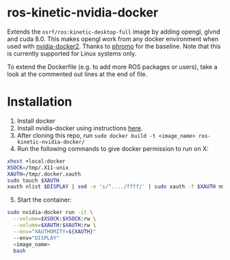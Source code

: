 # ros-kinetic-nvidia-docker
Extends the `osrf/ros:kinetic-desktop-full` image by adding opengl, glvnd and
cuda 8.0. This makes opengl work from any docker environment when used with
[nvidia-docker2](https://github.com/NVIDIA/nvidia-docker). Thanks to
[phromo](https://github.com/phromo/ros-indigo-desktop-full-nvidia) for the
baseline. Note that this is currently supported for Linux systems only.

To extend the Dockerfile (e.g. to add more ROS packages or users), take a
look at the commented out lines at the end of file.

# Installation
1. Install docker
2. Install nvidia-docker using instructions
[here](https://github.com/NVIDIA/nvidia-docker).
3. After cloning this repo, run
`sudo docker build -t <image_name> ros-kinetic-nvidia-docker/`
4. Run the following commands to give docker permission to run on X:
```bash
xhost +local:docker
XSOCK=/tmp/.X11-unix
XAUTH=/tmp/.docker.xauth
sudo touch $XAUTH
xauth nlist $DISPLAY | sed -e 's/^..../ffff/' | sudo xauth -f $XAUTH nmerge -
```
5. Start the container:
```bash
sudo nvidia-docker run -it \
  --volume=$XSOCK:$XSOCK:rw \
  --volume=$XAUTH:$XAUTH:rw \
  --env="XAUTHORITY=${XAUTH}"
  --env="DISPLAY"
  <image_name>
  bash
```
